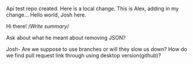 Api test repo created.
Here is a local change.
This is Alex, adding in my change...
Hello world, Josh here.


Hi there!
/*Write summary*/

Ask about what he meant about removing JSON?

Josh- Are we suppose to use branches or will they slow us down?
How do we find pull request link through using desktop version(github)?